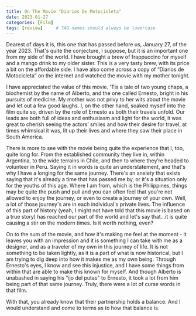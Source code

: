 ```yaml
---
title: On The Movie "Diarios De Motocicleta"
date: 2023-01-27
categories: [Film]
tags: [review]     # TAG names should always be lowercase
---
```


Dearest of days it is, this one that has passed before us, January 27, of the year 2023. That's quite the conjecture, I suppose, but it is an important one from my side of the world. I have brought a brew of frappuccino for myself and a mango drink to my older sister. This is a very tasty brew, with its price a bit on the affordable side. I have also come across a copy of “Diarios de Motocicleta” on the internet and watched the movie with my mother tonight.

I have appreciated the value of this movie. 'Tis a tale of two young chaps, a biochemist by the name of Alberto, and the one called Ernesto, bright in his pursuits of medicine. My mother was not privy to her wits about the movie and let out a few good laughs. I, on the other hand, soaked myself into the film quite so, driven by the role of Ernesto as both their travels unfold. Our leads are both full of ideas and enthusiasm and light for the world, it was great to cherish seeing the actors’ smiles and how their desire for travel, at times whimsical it was, lit up their lives and where they saw their place in South America.

There is more to see with the movie being quite the experience that I, too, quite long for. From the established community they live in, within Argentina, to the wide terrains in Chile, and then to where they’re headed to volunteer in Peru. Saying it in words is quite an understatement, and that's why I have a longing for the same journey. There's an anxiety that exists saying that it's already a time that has passed me by, or it's a situation only for the youths of this age. Where I am from, which is the Philippines, things may be quite the push and pull and you can often feel that you're not allowed to enjoy the journey, or even to create a journey of your own. Well, a lot of those journey's are in each individual's private lives. The influence of this part of history (yeah, I might not have told that this movie is based on a true story) has reached our part of the world and let's say that...it is quite causing a stir on the modern times. Is it worth nothing, even?

On to the sum of the movie, and how it's making me feel at the moment - it leaves you with an impression and it is something I can take with me as a designer, and as a traveler of my own in this journey of life. It is not something to be taken lightly, as it is a part of what is now historical, but I am trying to dig deep into how it makes me as my own being. Through Ernesto's eyes, I know and see this injustice, and I have some things from within that are able to make this known for myself. And though Alberto is unabashed in saying his "ijo del putas" to Ernesto, it took a lot from him being part of that same journey. Truly, there were a lot of curse words in that film.

With that, you already know that their partnership holds a balance. And I would understand and come to terms as to how that balance is.